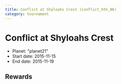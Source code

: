 ```yaml
---
title: Conflict at Shyloahs Crest (conflict_hth_06)
category: tournament
---
```

# Conflict at Shyloahs Crest

  * Planet: "planet21"
  * Start date: 2015-11-15
  * End date: 2015-11-19

## Rewards

